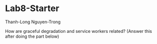 # Lab8-Starter

Thanh-Long Nguyen-Trong

How are graceful degradation and service workers related? (Answer this after doing the part below)